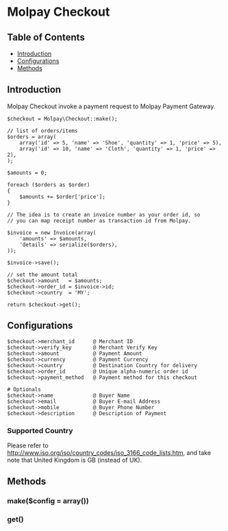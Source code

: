 # Molpay Checkout

## Table of Contents

- [Introduction](#introduction)
- [Configurations](#configurations)
- [Methods](#methods)

<a name="introduction"></a>
## Introduction

Molpay Checkout invoke a payment request to Molpay Payment Gateway.

	$checkout = Molpay\Checkout::make();
	
	// list of orders/items
	$orders = array(
		array('id' => 5, 'name' => 'Shoe', 'quantity' => 1, 'price' => 5),
		array('id' => 10, 'name' => 'Cloth', 'quantity' => 1, 'price' => 2),
	);
	
	$amounts = 0;
	
	foreach ($orders as $order)
	{
		$amounts += $order['price'];
	}
	
	// The idea is to create an invoice number as your order id, so
	// you can map receipt number as transaction id from Molpay.
	
	$invoice = new Invoice(array(
		'amounts' => $amounts,
		'details' => serialize($orders),
	));
	
	$invoice->save();
	
	// set the amount total
	$checkout->amount   = $amounts;
	$checkout->order_id = $invoice->id;
	$checkout->country  = 'MY';
	
	return $checkout->get();

<a name="configurations"></a>
## Configurations

	$checkout->merchant_id		@ Merchant ID	
	$checkout->verify_key		@ Merchant Verify Key
	$checkout->amount			@ Payment Amount
	$checkout->currency			@ Payment Currency
	$checkout->country          @ Destination Country for delivery
	$checkout->order_id         @ Unique alpha-numeric order id
	$checkout->payment_method   @ Payment method for this checkout
	
	# Optionals
	$checkout->name				@ Buyer Name
	$checkout->email			@ Buyer E-mail Address
	$checkout->mobile			@ Buyer Phone Number
	$checkout->description		@ Description of Payment

### Supported Country

Please refer to <http://www.iso.org/iso/country_codes/iso_3166_code_lists.htm>, and take note that United Kingdom is GB (instead of UK).

<a name="methods"></a>	
## Methods

### make($config = array())

### get()


	
